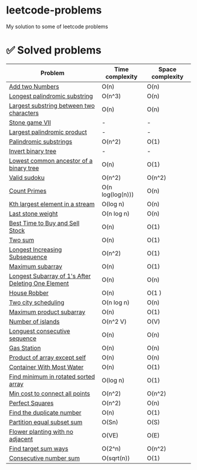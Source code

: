 # leetcode-problems
My solution to some of leetcode problems

# :white_check_mark: Solved problems

| Problem  | Time complexity | Space complexity | 
| - | - | - |
|[Add two Numbers](https://leetcode.com/problems/add-two-numbers/description/) | O(n) | O(n) |
|[Longest palindromic substring](https://leetcode.com/problems/longest-palindromic-substring/editorial/) | O(n^3) | O(n) |
|[Largest substring between two characters](https://leetcode.com/problems/largest-substring-between-two-equal-characters/description/) | O(n) | O(n) |
|[Stone game VII](https://leetcode.com/problems/stone-game-vii/)| - | - |
|[Largest palindromic product](https://leetcode.com/problems/largest-palindrome-product/solutions/3281253/479-solution-with-step-by-step-explanation/) | - | - |
|[Palindromic substrings](https://leetcode.com/problems/palindromic-substrings/) | O(n^2) | O(1) |
|[Invert binary tree](https://leetcode.com/problems/invert-binary-tree) | - | - |
|[Lowest common ancestor of a binary tree](https://leetcode.com/problems/lowest-common-ancestor-of-a-binary-search-tree/)| O(n) | O(1)|
|[Valid sudoku](https://leetcode.com/problems/valid-sudoku) | O(n^2) | O(n^2) |
|[Count Primes](https://leetcode.com/problems/count-primes/) | O(n log(log(n))) | O(n) |
|[Kth largest element in a stream](https://leetcode.com/problems/kth-largest-element-in-a-stream/) | O(log n) | O(n) |
|[Last stone weight](https://leetcode.com/problems/last-stone-weight) | O(n log n) | O(n) |
|[Best Time to Buy and Sell Stock](https://leetcode.com/problems/best-time-to-buy-and-sell-stock) | O(n) | O(1) |
|[Two sum](https://leetcode.com/problems/two-sum) | O(n) | O(1) |
|[Longest Increasing Subsequence](https://leetcode.com/problems/longest-increasing-subsequence) | O(n^2) | O(1) |
|[Maximum subarray](https://leetcode.com/problems/maximum-subarray) | O(n) | O(1) |
| [Longest Subarray of 1's After Deleting One Element](https://leetcode.com/problems/longest-subarray-of-1s-after-deleting-one-element) | O(n) | O(n) |
| [House Robber](https://leetcode.com/problems/house-robber/)| O(n) | O(1 )|
| [Two city scheduling](https://leetcode.com/problems/two-city-scheduling) | O(n log n) | O(n) |
| [Maximum product subarray](https://leetcode.com/problems/maximum-product-subarray/) | O(n) | O(1)|
| [Number of islands](https://leetcode.com/problems/number-of-islands/) | O(n^2 V) | O(V) |
| [Longuest consecutive sequence](https://leetcode.com/problems/longest-consecutive-sequence) | O(n) | O(n) |
| [Gas Station](https://leetcode.com/problems/gas-station/) | O(n) | O(n) |
| [Product of array except self](https://leetcode.com/problems/product-of-array-except-self) | O(n) | O(n) |
| [Container With Most Water](https://leetcode.com/problems/container-with-most-water/) | O(n) | O(1) |
| [Find minimum in rotated sorted array](https://leetcode.com/problems/find-minimum-in-rotated-sorted-array) | O(log n) | O(1) |
| [Min cost to connect all points](https://leetcode.com/problems/min-cost-to-connect-all-points/) |O(n^2) | O(n^2) |
| [Perfect Squares](https://leetcode.com/problems/min-cost-to-connect-all-points/description/) | O(n^2) | O(n) |
| [Find the duplicate number](https://leetcode.com/problems/find-the-duplicate-number) | O(n) | O(1) |
| [Partition equal subset sum](https://leetcode.com/problems/partition-equal-subset-sum/) | O(Sn) | O(S) |
| [Flower planting with no adjacent](https://leetcode.com/problems/flower-planting-with-no-adjacent/) | O(VE) | O(E) |
| [Find target sum ways](https://leetcode.com/problems/target-sum/) | O(2^n) | O(n^2) |
| [Consecutive number sum](https://leetcode.com/problems/consecutive-numbers-sum/) | O(sqrt(n)) | O(1) |
